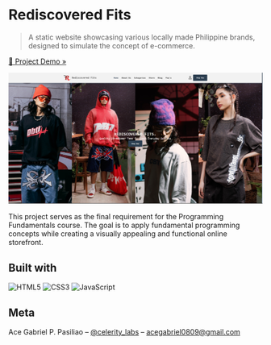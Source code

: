 # Rediscovered Fits
> A static website showcasing various locally made Philippine brands, designed to simulate the concept of e-commerce.

[🚀 Project Demo »](http://rediscovered-fits-r1.vercel.app/)

![](assets/img/sample-screenshot.png)

This project serves as the final requirement for the Programming Fundamentals course. The goal is to apply fundamental programming concepts while creating a visually appealing and functional online storefront.

## Built with 
![HTML5](https://img.shields.io/badge/html5-%23E34F26.svg?style=for-the-badge&logo=html5&logoColor=white)
![CSS3](https://img.shields.io/badge/css3-%231572B6.svg?style=for-the-badge&logo=css3&logoColor=white)
![JavaScript](https://img.shields.io/badge/javascript-%23323330.svg?style=for-the-badge&logo=javascript&logoColor=%23F7DF1E)

## Meta
Ace Gabriel P. Pasiliao – [@celerity_labs](https://x.com/celerity_labs) – acegabriel0809@gmail.com
